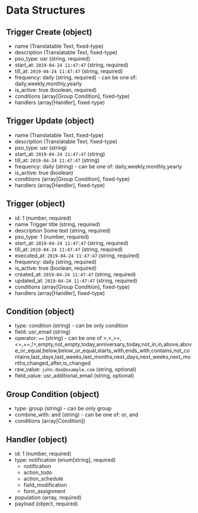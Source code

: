 # Data Structures

## Trigger Create (object)
+ name (Translatable Text, fixed-type)
+ description (Translatable Text, fixed-type)
+ pso_type: usr (string, required)
+ start_at: `2019-04-24 11:47:47` (string, required)
+ till_at: `2019-04-24 11:47:47` (string, required)
+ frequency: daily (string, required) - can be one of: daily,weekly,monthly,yearly
+ is_active: true (boolean, required)
+ conditions (array[Group Condition], fixed-type)
+ handlers (array[Handler], fixed-type)

## Trigger Update (object)
+ name (Translatable Text, fixed-type)
+ description (Translatable Text, fixed-type)
+ pso_type: usr (string)
+ start_at: `2019-04-24 11:47:47` (string)
+ till_at: `2019-04-24 11:47:47` (string)
+ frequency: daily (string) - can be one of: daily,weekly,monthly,yearly 
+ is_active: true (boolean)
+ conditions (array[Group Condition], fixed-type)
+ handlers (array[Handler], fixed-type)

## Trigger (object)
+ id: 1 (number, required)
+ name Trigger title (string, required)
+ description Some text (string, required)
+ pso_type: 1 (number, required)
+ start_at: `2019-04-24 11:47:47` (string, required)
+ till_at: `2019-04-24 11:47:47` (string, required)
+ executed_at: `2019-04-24 11:47:47` (string, required)
+ frequency: daily (string, required)
+ is_active: true (boolean, required)
+ created_at: `2019-04-24 11:47:47` (string, required)
+ updated_at: `2019-04-24 11:47:47` (string, required)
+ conditions (array[Group Condition], fixed-type)
+ handlers (array[Handler], fixed-type)

## Condition (object)
+ type: condition (string) - can be only condition 
+ field: usr_email (string)
+ operator: `==` (string) - can be one of >,<,>=,<=,==,!=,empty,not_empty,today,anniversary_today,not_in,in,above,above_or_equal,below,below_or_equal,starts_with,ends_with,contains,not_contains,last_days,last_weeks,last_months,next_days,next_weeks,next_months,changed_after,is_changed
+ raw_value: `john.doe@example.com` (string, optional)
+ field_value: usr_additional_email (string, optional)

## Group Condition (object)
+ type: group (string) - can be only group 
+ combine_with: and (string) - can be one of: or, and
+ conditions (array[Condition])

## Handler (object)
+ id: 1 (number, required)
+ type: notification (enum[string], required)
    - notification
    - action_todo
    - action_schedule
    - field_modification
    - form_assignment 
+ population (array, required) 
+ payload (object, required)
